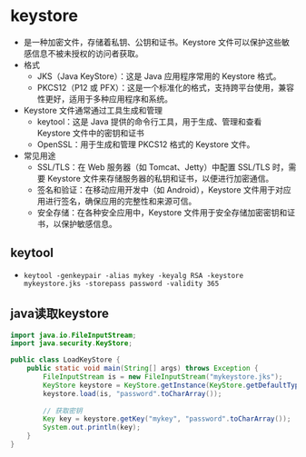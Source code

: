 # keystore
+ 是一种加密文件，存储着私钥、公钥和证书。Keystore 文件可以保护这些敏感信息不被未授权的访问者获取。
+ 格式
    + JKS（Java KeyStore）：这是 Java 应用程序常用的 Keystore 格式。
    + PKCS12（P12 或 PFX）：这是一个标准化的格式，支持跨平台使用，兼容性更好，适用于多种应用程序和系统。
+ Keystore 文件通常通过工具生成和管理
    + keytool：这是 Java 提供的命令行工具，用于生成、管理和查看 Keystore 文件中的密钥和证书
    + OpenSSL：用于生成和管理 PKCS12 格式的 Keystore 文件。
+ 常见用途
    + SSL/TLS：在 Web 服务器（如 Tomcat、Jetty）中配置 SSL/TLS 时，需要 Keystore 文件来存储服务器的私钥和证书，以便进行加密通信。
    + 签名和验证：在移动应用开发中（如 Android），Keystore 文件用于对应用进行签名，确保应用的完整性和来源可信。
    + 安全存储：在各种安全应用中，Keystore 文件用于安全存储加密密钥和证书，以保护敏感信息。



## keytool
+ `keytool -genkeypair -alias mykey -keyalg RSA -keystore mykeystore.jks -storepass password -validity 365`


## java读取keystore
```java
import java.io.FileInputStream;
import java.security.KeyStore;

public class LoadKeyStore {
    public static void main(String[] args) throws Exception {
        FileInputStream is = new FileInputStream("mykeystore.jks");
        KeyStore keystore = KeyStore.getInstance(KeyStore.getDefaultType());
        keystore.load(is, "password".toCharArray());
        
        // 获取密钥
        Key key = keystore.getKey("mykey", "password".toCharArray());
        System.out.println(key);
    }
}

```